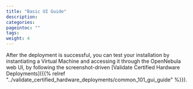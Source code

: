 ```yaml
---
title: "Basic UI Guide"
description:
categories:
pageintoc: ""
tags:
weight: 4
---
```


After the deployment is successful, you can test your installation by instantiating a Virtual Machine and accessing it through the OpenNebula web UI, by following the screenshot-driven [Validate Certified Hardware Deployments]({{% relref "../validate_certified_hardware_deployments/common_101_gui_guide" %}}).
